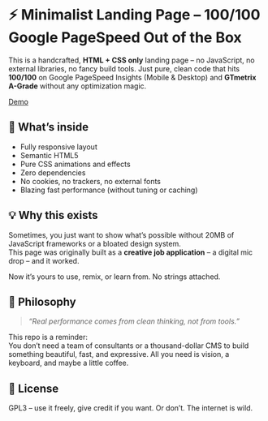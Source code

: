 # ⚡ Minimalist Landing Page – 100/100 Google PageSpeed Out of the Box

This is a handcrafted, **HTML + CSS only** landing page – no JavaScript, no external libraries, no fancy build tools. Just pure, clean code that hits **100/100** on Google PageSpeed Insights (Mobile & Desktop) and **GTmetrix A-Grade** without any optimization magic.

[Demo](https://galerien.koeln)

## 🚀 What’s inside

- Fully responsive layout
- Semantic HTML5
- Pure CSS animations and effects
- Zero dependencies
- No cookies, no trackers, no external fonts
- Blazing fast performance (without tuning or caching)

## 💡 Why this exists

Sometimes, you just want to show what’s possible without 20MB of JavaScript frameworks or a bloated design system.  
This page was originally built as a **creative job application** – a digital mic drop – and it worked.

Now it’s yours to use, remix, or learn from. No strings attached.

## 🧠 Philosophy

> _“Real performance comes from clean thinking, not from tools.”_

This repo is a reminder:  
You don’t need a team of consultants or a thousand-dollar CMS to build something beautiful, fast, and expressive. All you need is vision, a keyboard, and maybe a little coffee.

## 🤝 License

GPL3 – use it freely, give credit if you want. Or don’t. The internet is wild.

